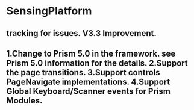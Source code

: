 # SensingPlatform
tracking for issues.
V3.3 Improvement.
---------------------------------------------------------------------------------------------------------------------------------------
  1.Change to Prism 5.0 in the framework. see  Prism 5.0 information for the details.
  2.Support the page transitions.
  3.Support controls PageNavigate implementations.
  4.Support Global Keyboard/Scanner events for Prism Modules.
-----------------------------------------------------------------------------------------------------------------------------------------
